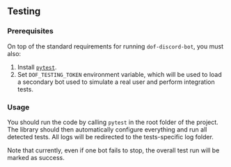 ## Testing

### Prerequisites

On top of the standard requirements for running `dof-discord-bot`, you must also:

1. Install [`pytest`][1].
2. Set `DOF_TESTING_TOKEN` environment variable, which will be used to load a secondary bot used to simulate a real user
and perform integration tests.

### Usage

You should run the code by calling `pytest` in the root folder of the project. The library should then automatically
configure everything and run all detected tests. All logs will be redirected to the tests-specific log folder.

Note that currently, even if one bot fails to stop, the overall test run will be marked as success.

[1]: https://docs.pytest.org/en/stable/getting-started.html